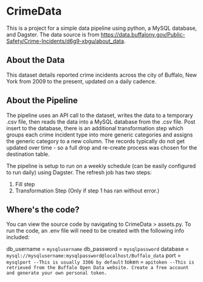 # CrimeData

This is a project for a simple data pipeline using python, a MySQL database, and Dagster. The data source is from https://data.buffalony.gov/Public-Safety/Crime-Incidents/d6g9-xbgu/about_data.

## About the Data
This dataset details reported crime incidents across the city of Buffalo, New York from 2009 to the present, updated on a daily cadence.

## About the Pipeline
The pipeline uses an API call to the dataset, writes the data to a temporary .csv file, then reads the data into a MySQL database from the .csv file. Post insert to the database, there is an additional transformation step which groups each crime incident type into more generic categories and assigns the generic category to a new column. The records typically do not get updated over time - so a full drop and re-create process was chosen for the destination table. 

The pipeline is setup to run on a weekly schedule (can be easily configured to run daily) using Dagster. The refresh job has two steps:
1. Fill step
2. Transformation Step (Only if step 1 has ran without error.)

## Where's the code?

You can view the source code by navigating to CrimeData > assets.py. To run the code, an .env file will need to be created with the following info included:

db_username = `mysqlusername`
db_password = `mysqlpassword`
database = `mysql://mysqlusername:mysqlpassword@localhost/Buffalo_data`
port = `mysqlport --This is usually 3306 by default` 
token = `apitoken --This is retrieved from the Buffalo Open Data website. Create a free account and generate your own personal token.`